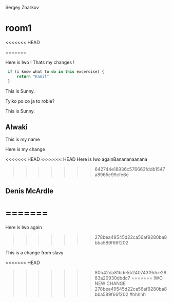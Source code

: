 Sergey Zharkov

# room1
<<<<<<< HEAD

=======

Here is Iwo ! Thats my changes !

```javascript
 if (i know what to do in this excercise) {
     return "Kamil"
 }
```

This is Sunny.

Tylko po co ja to robie?

This is Sunny.

## Alwaki

This is my name

Here is my change

<<<<<<< HEAD
<<<<<<< HEAD
Here is Iwo againBanananaanana
>>>>>>> 642744e18936c576663fddb1547a8965e99cfe6e







## Denis McArdle
=======
=======
Here is Iwo again
>>>>>>> 278bea49545d22ca56af9280ba8bba589f66f202

This is a change from slavy

<<<<<<< HEAD
>>>>>>> 80b42da81bde5b240743f9dce2883a20930dbdc7
=======
IWO NEW CHANGE
>>>>>>> 278bea49545d22ca56af9280ba8bba589f66f202
#hhhhh
